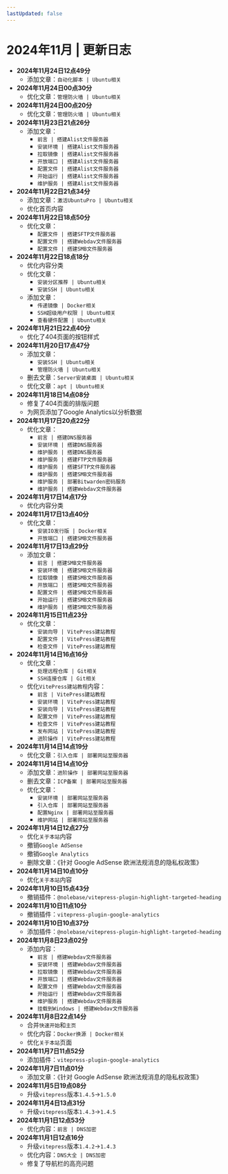 ```yaml
---
lastUpdated: false
---
```


# 2024年11月 | 更新日志

- **2024年11月24日12点49分**
    - 添加文章：```自动化脚本 | Ubuntu相关```
- **2024年11月24日00点30分**
    - 优化文章：```管理防火墙 | Ubuntu相关```
- **2024年11月24日00点20分**
    - 优化文章：```管理防火墙 | Ubuntu相关```
- **2024年11月23日21点26分**
    - 添加文章：
        - ```前言 | 搭建Alist文件服务器```
        - ```安装环境 | 搭建Alist文件服务器```
        - ```拉取镜像 | 搭建Alist文件服务器```
        - ```开放端口 | 搭建Alist文件服务器```
        - ```配置文件 | 搭建Alist文件服务器```
        - ```开始运行 | 搭建Alist文件服务器```
        - ```维护服务 | 搭建Alist文件服务器```
- **2024年11月22日21点34分**
    - 添加文章：```激活UbuntuPro | Ubuntu相关```
    - 优化首页内容
- **2024年11月22日18点50分**
    - 优化文章：
        - ```配置文件 | 搭建SFTP文件服务器```
        - ```配置文件 | 搭建Webdav文件服务器```
        - ```配置文件 | 搭建SMB文件服务器```
- **2024年11月22日18点18分**
    - 优化内容分类
    - 优化文章：
        - ```安装分区推荐 | Ubuntu相关```
        - ```安装SSH | Ubuntu相关```
    - 添加文章：
        - ```传递镜像 | Docker相关```
        - ```SSH超级用户权限 | Ubuntu相关```
        - ```查看硬件配置 | Ubuntu相关```
- **2024年11月21日22点40分**
    - 优化了404页面的按钮样式
- **2024年11月20日17点47分**
    - 添加文章：
        - ```安装SSH | Ubuntu相关```
        - ```管理防火墙 | Ubuntu相关```
    - 删去文章：```Server安装桌面 | Ubuntu相关```
    - 优化文章：```apt | Ubuntu相关```
- **2024年11月18日14点08分**
    - 修复了404页面的排版问题
    - 为网页添加了Google Analytics以分析数据
- **2024年11月17日20点22分**
    - 优化文章：
        - ```前言 | 搭建DNS服务器```
        - ```安装环境 | 搭建DNS服务器```
        - ```维护服务 | 搭建DNS服务器```
        - ```维护服务 | 搭建FTP文件服务器```
        - ```维护服务 | 搭建SFTP文件服务器```
        - ```维护服务 | 搭建SMB文件服务器```
        - ```维护服务 | 部署Bitwarden密码服务```
        - ```维护服务 | 搭建Webdav文件服务器```
- **2024年11月17日14点17分**
    - 优化内容分类
- **2024年11月17日13点40分**
    - 优化文章：
        - ```安装IO发行版 | Docker相关```
        - ```开放端口 | 搭建SMB文件服务器```
- **2024年11月17日13点29分**
    - 添加文章：
        - ```前言 | 搭建SMB文件服务器```
        - ```安装环境 | 搭建SMB文件服务器```
        - ```拉取镜像 | 搭建SMB文件服务器```
        - ```开放端口 | 搭建SMB文件服务器```
        - ```配置文件 | 搭建SMB文件服务器```
        - ```开始运行 | 搭建SMB文件服务器```
        - ```维护服务 | 搭建SMB文件服务器```
- **2024年11月15日11点23分**
    - 优化文章：
        - ```安装向导 | VitePress建站教程```
        - ```配置文件 | VitePress建站教程```
        - ```检查文件 | VitePress建站教程```
- **2024年11月14日16点16分**
    - 优化文章：
        - ```处理远程仓库 | Git相关```
        - ```SSH连接仓库 | Git相关```
    - 优化```VitePress建站教程```内容：
        - ```前言 | VitePress建站教程```
        - ```安装环境 | VitePress建站教程```
        - ```安装向导 | VitePress建站教程```
        - ```配置文件 | VitePress建站教程```
        - ```检查文件 | VitePress建站教程```
        - ```发布网站 | VitePress建站教程```
        - ```进阶操作 | VitePress建站教程```
- **2024年11月14日14点19分**
    - 优化文章：```引入仓库 | 部署网站至服务器```
- **2024年11月14日14点10分**
    - 添加文章：```进阶操作 | 部署网站至服务器```
    - 删去文章：```ICP备案 | 部署网站至服务器```
    - 优化文章：
        - ```安装环境 | 部署网站至服务器```
        - ```引入仓库 | 部署网站至服务器```
        - ```配置Nginx | 部署网站至服务器```
        - ```维护网站 | 部署网站至服务器```
- **2024年11月14日12点27分**
    - 优化```关于本站```内容
    - 撤销```Google AdSense```
    - 撤销```Google Analytics```
    - 删除文章：《针对 Google AdSense 欧洲法规消息的隐私权政策》
- **2024年11月14日10点10分**
    - 优化```关于本站```内容
- **2024年11月10日15点43分**
    - 撤销插件：```@nolebase/vitepress-plugin-highlight-targeted-heading```
- **2024年11月10日11点10分**
    - 撤销插件：```vitepress-plugin-google-analytics```
- **2024年11月10日10点37分**
    - 添加插件：```@nolebase/vitepress-plugin-highlight-targeted-heading```
- **2024年11月8日23点02分**
    - 添加内容：
        - ```前言 | 搭建Webdav文件服务器```
        - ```安装环境 | 搭建Webdav文件服务器```
        - ```拉取镜像 | 搭建Webdav文件服务器```
        - ```开放端口 | 搭建Webdav文件服务器```
        - ```配置文件 | 搭建Webdav文件服务器```
        - ```开始运行 | 搭建Webdav文件服务器```
        - ```维护服务 | 搭建Webdav文件服务器```
        - ```挂载到Windows | 搭建Webdav文件服务器```
- **2024年11月8日22点14分**
    - 合并```快速开始```和```主页```
    - 优化内容：```Docker换源 | Docker相关```
    - 优化```关于本站```页面
- **2024年11月7日11点52分**
    - 添加插件：```vitepress-plugin-google-analytics```
- **2024年11月7日11点01分**
    - 添加文章：《针对 Google AdSense 欧洲法规消息的隐私权政策》
- **2024年11月5日19点08分**
    - 升级```vitepress```版本```1.4.5```->```1.5.0```
- **2024年11月4日13点31分**
    - 升级```vitepress```版本```1.4.3```->```1.4.5```
- **2024年11月1日12点53分**
    - 优化内容：```前言 | DNS加密```
- **2024年11月1日12点16分**
    - 升级```vitepress```版本```1.4.2```->```1.4.3```
    - 优化内容：```DNS大全 | DNS加密```
    - 修复了导航栏的高亮问题